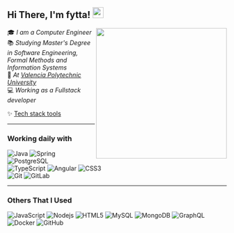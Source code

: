 <h2> Hi There, I'm fytta!  <img src="https://media.giphy.com/media/hvRJCLFzcasrR4ia7z/giphy.gif" width="25px"></h2>
<img align='right' src="https://media.giphy.com/media/u2pmTWUi0MXjyrMaVj/giphy.gif?cid=ecf05e47842vkoqoavjc67hi13u44itejd0nvp4ke0t1d1cs&rid=giphy.gif&ct=g" width="300">

:mortar_board: *I am a Computer Engineer*   
:books: *Studying Master's Degree in Software Engineering, Formal Methods and Information Systems*   
:pushpin: *At [Valencia Polytechnic University](http://www.upv.es)*   
:computer: *Working as a Fullstack developer*  

:sparkles: [Tech stack tools](https://github.com/fytta/My-Technology-Stack)

<hr>

### Working daily with
![Java](https://img.shields.io/badge/-java-E34A86?style=for-the-badge&logo=java)
![Spring](https://img.shields.io/badge/Spring-6DB33F?style=for-the-badge&logo=spring&logoColor=white)
![PostgreSQL](https://img.shields.io/badge/-PostgreSQL-336791?style=for-the-badge&logo=postgresql)
<br>
![TypeScript](https://img.shields.io/badge/-TypeScript-007ACC?style=for-the-badge&logo=typescript)
![Angular](https://img.shields.io/badge/Angular-DD0031?style=for-the-badge&logo=angular&logoColor=white)
![CSS3](https://img.shields.io/badge/-CSS3-1572B6?style=for-the-badge&logo=css3)
<br>
![Git](https://img.shields.io/badge/-Git-black?style=for-the-badge&logo=git)
![GitLab](https://img.shields.io/badge/-GitLab-FCA121?style=for-the-badge&logo=gitlab)

<hr>

### Others That I Used
![JavaScript](https://img.shields.io/badge/-JavaScript-black?style=for-the-badge&logo=javascript)
![Nodejs](https://img.shields.io/badge/-Nodejs-black?style=for-the-badge&logo=Node.js)
![HTML5](https://img.shields.io/badge/-HTML5-E34F26?style=for-the-badge&logo=html5&logoColor=white)
![MySQL](https://img.shields.io/badge/-MySQL-black?style=for-the-badge&logo=mysql)
![MongoDB](https://img.shields.io/badge/-MongoDB-black?style=for-the-badge&logo=mongodb)
![GraphQL](https://img.shields.io/badge/-GraphQL-E10098?style=for-the-badge&logo=graphql)
![Docker](https://img.shields.io/badge/-Docker-black?style=for-the-badge&logo=docker)
![GitHub](https://img.shields.io/badge/-GitHub-181717?style=for-the-badge&logo=github)
